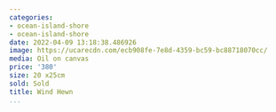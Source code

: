 ```yaml
---
categories:
- ocean-island-shore
- ocean-island-shore
date: 2022-04-09 13:18:38.486926
image: https://ucarecdn.com/ecb908fe-7e8d-4359-bc59-bc88718070cc/
media: Oil on canvas
price: '380'
size: 20 x25cm
sold: Sold
title: Wind Hewn
...
```

